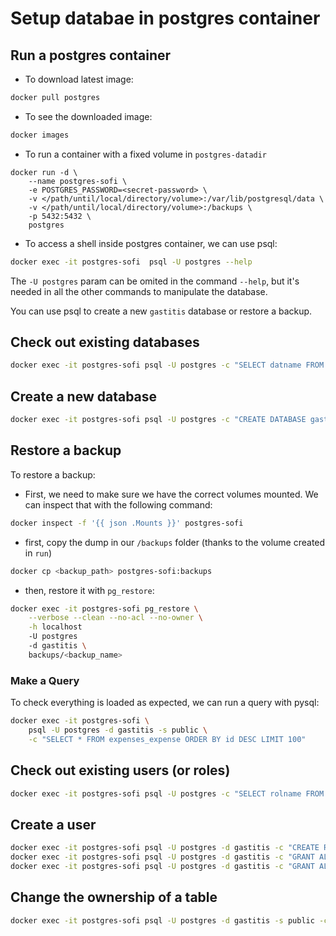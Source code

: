 # Setup databae in postgres container

## Run a postgres container

- To download latest image:
```bash
docker pull postgres
```

- To see the downloaded image:
```bash
docker images
```

- To run a container with a fixed volume in `postgres-datadir`
```
docker run -d \
    --name postgres-sofi \
    -e POSTGRES_PASSWORD=<secret-password> \
    -v </path/until/local/directory/volume>:/var/lib/postgresql/data \
    -v </path/until/local/directory/volume>:/backups \
    -p 5432:5432 \
    postgres
```

- To access a shell inside postgres container, we can use psql:

```bash
docker exec -it postgres-sofi  psql -U postgres --help
```

The `-U postgres` param can be omited in the command `--help`, but it's needed in all
the other commands to manipulate the database.

You can use psql to create a new `gastitis` database or restore a backup.

## Check out existing databases
```bash
docker exec -it postgres-sofi psql -U postgres -c "SELECT datname FROM pg_database"
```

## Create a new database

```bash
docker exec -it postgres-sofi psql -U postgres -c "CREATE DATABASE gastitis"
```

## Restore a backup

To restore a backup:

- First, we need to make sure we have the correct volumes mounted. We can inspect that
with the following command:

```bash
docker inspect -f '{{ json .Mounts }}' postgres-sofi
```

- first, copy the dump in our `/backups` folder (thanks to the volume created in `run`)
```bash
docker cp <backup_path> postgres-sofi:backups
```

- then, restore it with `pg_restore`:
```bash
docker exec -it postgres-sofi pg_restore \
    --verbose --clean --no-acl --no-owner \
    -h localhost 
    -U postgres
    -d gastitis \
    backups/<backup_name>
```

### Make a Query

To check everything is loaded as expected, we can run a query with pysql:
```bash
docker exec -it postgres-sofi \
    psql -U postgres -d gastitis -s public \
    -c "SELECT * FROM expenses_expense ORDER BY id DESC LIMIT 100"
```

## Check out existing users (or roles)
```bash
docker exec -it postgres-sofi psql -U postgres -c "SELECT rolname FROM pg_roles"
```

## Create a user
```bash
docker exec -it postgres-sofi psql -U postgres -d gastitis -c "CREATE ROLE your_user WITH LOGIN PASSWORD 'your_password'"
docker exec -it postgres-sofi psql -U postgres -d gastitis -c "GRANT ALL ON DATABASE gastitis TO your_user"
docker exec -it postgres-sofi psql -U postgres -d gastitis -c "GRANT ALL ON ALL SCHEMA public TO your_user"
```

## Change the ownership of a table
```bash
docker exec -it postgres-sofi psql -U postgres -d gastitis -s public -c "ALTER TABLE bot_telegramgroup OWNER TO your_user"
```
